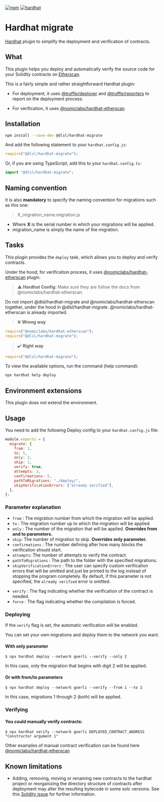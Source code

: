 [![npm](https://img.shields.io/npm/v/@dlsl/hardhat-migrate.svg)](https://www.npmjs.com/package/@dlsl/hardhat-migrate) [![hardhat](https://hardhat.org/buidler-plugin-badge.svg?1)](https://hardhat.org)

# Hardhat migrate

[Hardhat](https://hardhat.org) plugin to simplify the deployment and verification of contracts.

## What

This plugin helps you deploy and automatically verify the source code for your Solidity contracts on [Etherscan](https://etherscan.io).

This is a fairly simple and rather straightforward Hardhat plugin:

- For deployment, it uses [@truffle/deployer](https://www.npmjs.com/package/@truffle/deployer) and 
[@truffle/reporters](https://www.npmjs.com/package/@truffle/reporters) to report on the deployment process.

- For verification, it uses [@nomiclabs/hardhat-etherscan](https://www.npmjs.com/package/@nomiclabs/hardhat-etherscan)

## Installation

```bash
npm install --save-dev @dlsl/hardhat-migrate
```

And add the following statement to your `hardhat.config.js`:

```js
require("@dlsl/hardhat-migrate");
```

Or, if you are using TypeScript, add this to your `hardhat.config.ts`:

```ts
import "@dlsl/hardhat-migrate";
```

## Naming convention

It is also **mandatory** to specify the naming convention for migrations such as this one:
> X_migration_name.migration.js

* Where **X** is the serial number in which your migrations will be applied.
* migration_name is simply the name of the migration.

## Tasks

This plugin provides the `deploy` task, which allows you to deploy and verify contracts.

Under the hood, for verification process, it uses [@nomiclabs/hardhat-etherscan](https://www.npmjs.com/package/@nomiclabs/hardhat-etherscan) 
plugin.  

> :warning: **Hardhat Config**: Make sure they are follow the docs from @nomiclabs/hardhat-etherscan. 

Do not import @dlsl/hardhat-migrate and @nomiclabs/hardhat-etherscan together, under the hood in @dlsl/hardhat-migrate.
@nomiclabs/hardhat-etherscan is already imported.

> :x: **Wrong way**
```js
require("@nomiclabs/hardhat-etherscan");
require("@dlsl/hardhat-migrate");
```

> :heavy_check_mark: **Right way**
```js
require("@dlsl/hardhat-migrate");
```


To view the available options, run the command (help command):
```bash
npx hardhat help deploy
```

## Environment extensions

This plugin does not extend the environment.

## Usage

You need to add the following Deploy config to your `hardhat.config.js` file:

```js
module.exports = {
  migrate: {
    from: 1,
    to: 5,
    only: 2,
    skip: 1,
    verify: true,
    attempts: 2,
    confirmations: 5,
    pathToMigrations: "./deploy/", 
    skipVerificationErrors: ["already verified"],
  },
};
```

### Parameter explanation

- `from` : The migration number from which the migration will be applied.
- `to` : The migration number up to which the migration will be applied.
- `only` : The number of the migration that will be applied. **Overrides from and to parameters.**
- `skip`: The number of migration to skip. **Overrides only parameter.**
- `confirmations` : The number defining after how many blocks the verification should start.
- `attempts`: The number of attempts to verify the contract.
- `pathToMigrations` : The path to the folder with the specified migrations.
- `skipVerificationErrors` : The user can specify custom verification errors that will be omitted and just be printed 
to the log instead of stopping the program completely.
By default, if this parameter is not specified, the `already verified` error is omitted.

* `verify` : The flag indicating whether the verification of the contract is needed.
* `force` : The flag indicating whether the compilation is forced.

### Deploying

If the `verify` flag is set, the automatic verification will be enabled.

You can set your own migrations and deploy them to the network you want.

#### With only parameter
```console
$ npx hardhat deploy --network goerli --verify --only 2
```
In this case, only the migration that begins with digit 2 will be applied.

#### Or with from/to parameters
```console
$ npx hardhat deploy --network goerli --verify --from 1 --to 2
```
In this case, migrations 1 through 2 (both) will be applied.

### Verifying

#### You could manually verify contracts:
```console
$ npx hardhat verify --network goerli DEPLOYED_CONTRACT_ADDRESS "Constructor argument 1"
```

Other examples of manual contract verification can be found here [@nomiclabs/hardhat-etherscan](https://www.npmjs.com/package/@nomiclabs/hardhat-etherscan)

[//]: # ()
[//]: # (## How it works)

## Known limitations

- Adding, removing, moving or renaming new contracts to the hardhat project or reorganizing the directory structure of contracts after deployment may alter the resulting bytecode in some solc versions. See this [Solidity issue](https://github.com/ethereum/solidity/issues/9573) for further information.
